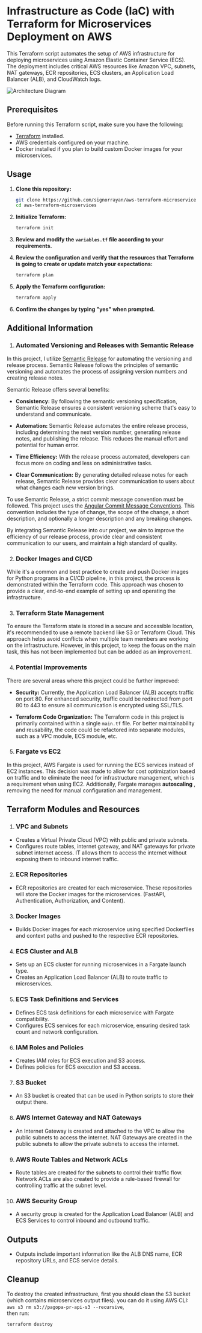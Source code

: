 # Infrastructure as Code (IaC) with Terraform for Microservices Deployment on AWS

This Terraform script automates the setup of AWS infrastructure for deploying microservices using Amazon Elastic Container Service (ECS). The deployment includes critical AWS resources like Amazon VPC, subnets, NAT gateways, ECR repositories, ECS clusters, an Application Load Balancer (ALB), and CloudWatch logs.

![Architecture Diagram](./assets/arch.svg)

## Prerequisites

Before running this Terraform script, make sure you have the following:

- [Terraform](https://www.terraform.io/downloads.html) installed.
- AWS credentials configured on your machine.
- Docker installed if you plan to build custom Docker images for your microservices.

## Usage

1. **Clone this repository:**

    ```bash
    git clone https://github.com/signorrayan/aws-terraform-microservices
    cd aws-terraform-microservices
    ```

2. **Initialize Terraform:**

    ```bash
    terraform init
    ```

3. **Review and modify the `variables.tf` file according to your requirements.**


4. **Review the configuration and verify that the resources that Terraform is going to create or update match your expectations:**
   ```bash
   terraform plan
   ```
   
5. **Apply the Terraform configuration:**

    ```bash
    terraform apply
    ```

6. **Confirm the changes by typing "yes" when prompted.**


## Additional Information


1. ### Automated Versioning and Releases with Semantic Release

In this project, I utilize [Semantic Release](https://github.com/semantic-release/semantic-release) for automating the versioning and release process. Semantic Release follows the principles of semantic versioning and automates the process of assigning version numbers and creating release notes.

Semantic Release offers several benefits:

- **Consistency:** By following the semantic versioning specification, Semantic Release ensures a consistent versioning scheme that's easy to understand and communicate.

- **Automation:** Semantic Release automates the entire release process, including determining the next version number, generating release notes, and publishing the release. This reduces the manual effort and potential for human error.

- **Time Efficiency:** With the release process automated, developers can focus more on coding and less on administrative tasks.

- **Clear Communication:** By generating detailed release notes for each release, Semantic Release provides clear communication to users about what changes each new version brings.

To use Semantic Release, a strict commit message convention must be followed. This project uses the [Angular Commit Message Conventions](https://github.com/angular/angular.js/blob/master/DEVELOPERS.md#-git-commit-guidelines). This convention includes the type of change, the scope of the change, a short description, and optionally a longer description and any breaking changes.

By integrating Semantic Release into our project, we aim to improve the efficiency of our release process, provide clear and consistent communication to our users, and maintain a high standard of quality.


2. ### Docker Images and CI/CD

While it's a common and best practice to create and push Docker images for Python programs in a CI/CD pipeline, in this project, the process is demonstrated within the Terraform code. This approach was chosen to provide a clear, end-to-end example of setting up and operating the infrastructure.

3. ### Terraform State Management

To ensure the Terraform state is stored in a secure and accessible location, it's recommended to use a remote backend like S3 or Terraform Cloud. This approach helps avoid conflicts when multiple team members are working on the infrastructure. However, in this project, to keep the focus on the main task, this has not been implemented but can be added as an improvement.

4. ### Potential Improvements

There are several areas where this project could be further improved:

- **Security:** Currently, the Application Load Balancer (ALB) accepts traffic on port 80. For enhanced security, traffic could be redirected from port 80 to 443 to ensure all communication is encrypted using SSL/TLS.

- **Terraform Code Organization:** The Terraform code in this project is primarily contained within a single `main.tf` file. For better maintainability and reusability, the code could be refactored into separate modules, such as a VPC module, ECS module, etc.

5. ### Fargate vs EC2

In this project, AWS Fargate is used for running the ECS services instead of EC2 instances. This decision was made to allow for cost optimization based on traffic and to eliminate the need for infrastructure management, which is a requirement when using EC2. Additionally, Fargate manages **autoscaling** , removing the need for manual configuration and management.



## Terraform Modules and Resources

1. ### VPC and Subnets

- Creates a Virtual Private Cloud (VPC) with public and private subnets.
- Configures route tables, internet gateway, and NAT gateways for private subnet internet access. IT allows them to access the internet without exposing them to inbound internet traffic.


2. ###  ECR Repositories

- ECR repositories are created for each microservice. These repositories will store the Docker images for the microservices. (FastAPI, Authentication, Authorization, and Content).

3. ### Docker Images

- Builds Docker images for each microservice using specified Dockerfiles and context paths and pushed to the respective ECR repositories.

4. ###  ECS Cluster and ALB

- Sets up an ECS cluster for running microservices in a Fargate launch type.
- Creates an Application Load Balancer (ALB) to route traffic to microservices.

5. ### ECS Task Definitions and Services

- Defines ECS task definitions for each microservice with Fargate compatibility.
- Configures ECS services for each microservice, ensuring desired task count and network configuration.

6. ###  IAM Roles and Policies

- Creates IAM roles for ECS execution and S3 access.
- Defines policies for ECS execution and S3 access.

7. ###  S3 Bucket

- An S3 bucket is created that can be used in Python scripts to store their output there.

8. ###  AWS Internet Gateway and NAT Gateways

- An Internet Gateway is created and attached to the VPC to allow the public subnets to access the internet. NAT Gateways are created in the public subnets to allow the private subnets to access the internet.

9. ###  AWS Route Tables and Network ACLs

- Route tables are created for the subnets to control their traffic flow. Network ACLs are also created to provide a rule-based firewall for controlling traffic at the subnet level.

10. ###  AWS Security Group

- A security group is created for the Application Load Balancer (ALB) and ECS Services to control inbound and outbound traffic.


## Outputs

- Outputs include important information like the ALB DNS name, ECR repository URLs, and ECS service details.

## Cleanup

To destroy the created infrastructure, first you should clean the S3 bucket (which contains microservices output files). you can do it using AWS CLI: `aws s3 rm s3://pagopa-pr-api-s3 --recursive`,\
then run:

```bash
terraform destroy
